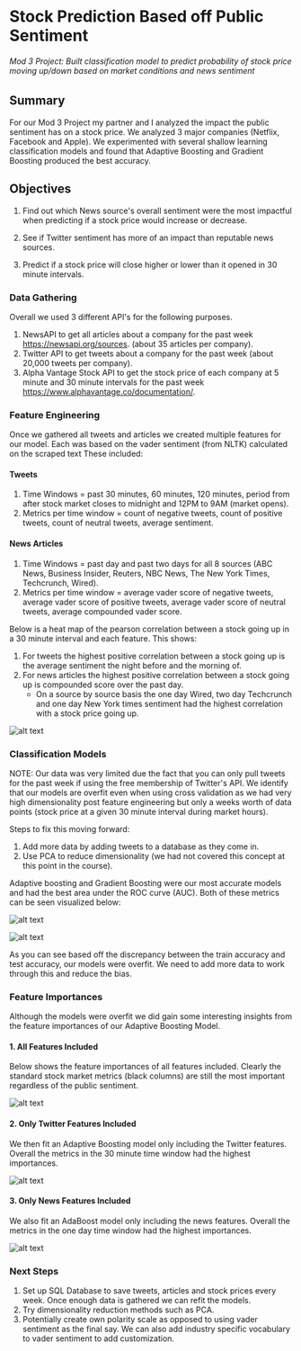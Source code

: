 # Stock Prediction Based off Public Sentiment

###### Mod 3 Project: Built classification model to predict probability of stock price moving up/down based on market conditions and news sentiment


## Summary
For our Mod 3 Project my partner and I analyzed the impact the public sentiment has on a stock price. We analyzed 3 major companies (Netflix, Facebook and Apple). We experimented with several shallow learning classification models and found that Adaptive Boosting and Gradient Boosting produced the best accuracy.


## Objectives
1. Find out which News source's overall sentiment were the most impactful when predicting if a stock price would increase or decrease.

2. See if Twitter sentiment has more of an impact than reputable news sources.

3. Predict if a stock price will close higher or lower than it opened in 30 minute intervals.


### Data Gathering
Overall we used 3 different API's for the following purposes.
  1. NewsAPI to get all articles about a company for the past week https://newsapi.org/sources. (about 35 articles per company).
  2. Twitter API to get tweets about a company for the past week (about 20,000 tweets per company).
  3. Alpha Vantage Stock API to get the stock price of each company at 5 minute and 30 minute intervals for the past week https://www.alphavantage.co/documentation/.


### Feature Engineering

Once we gathered all tweets and articles we created multiple features for our model. Each was based on the vader sentiment (from NLTK) calculated on the scraped text  These included:

#### Tweets

  1. Time Windows = past 30 minutes, 60 minutes, 120 minutes, period from after stock market closes to midnight and 12PM to 9AM (market opens).
  2. Metrics per time window = count of negative tweets, count of positive tweets, count of neutral tweets, average sentiment.

#### News Articles

  1. Time Windows = past day and past two days for all 8 sources (ABC News, Business Insider, Reuters, NBC News, The New York Times, Techcrunch, Wired).
  2. Metrics per time window = average vader score of negative tweets, average vader score of positive tweets, average vader score of neutral tweets, average compounded vader score.

Below is a heat map of the pearson correlation between a stock going up in a 30 minute interval and each feature. This shows:
  1. For tweets the highest positive correlation between a stock going up is the average sentiment the night before and the morning of.
  2. For news articles the highest positive correlation between a stock going up is compounded score over the past day.
      + On a source by source basis the one day Wired, two day Techcrunch and one day New York times sentiment had the highest correlation with a stock price going up.

![alt text](https://github.com/NaokoSuga/twitter_news_sentiment_analysis_stock_price_prediction/blob/master/Screenshots/heatmap.png?raw=True)

### Classification Models

NOTE: Our data was very limited due the fact that you can only pull tweets for the past week if using the free membership of Twitter's API. We identify that our models are overfit even when using cross validation as we had very high dimensionality post feature engineering but only a weeks worth of data points (stock price at a given 30 minute interval during market hours).

Steps to fix this moving forward:
1. Add more data by adding tweets to a database as they come in.
2. Use PCA to reduce dimensionality (we had not covered this concept at this point in the course).

Adaptive boosting and Gradient Boosting were our most accurate models and had the best area under the ROC curve (AUC). Both of these metrics can be seen visualized below:

![alt text](https://github.com/NaokoSuga/twitter_news_sentiment_analysis_stock_price_prediction/blob/master/Screenshots/models.png?raw=True)

![alt text](https://github.com/NaokoSuga/twitter_news_sentiment_analysis_stock_price_prediction/blob/master/Screenshots/auc.png?raw=True)

As you can see based off the discrepancy between the train accuracy and test accuracy, our models were overfit. We need to add more data to work through this and reduce the bias.

### Feature Importances

Although the models were overfit we did gain some interesting insights from the feature importances of our Adaptive Boosting Model.

#### 1. All Features Included

Below shows the feature importances of all features included. Clearly the standard stock market metrics (black columns) are still the most important regardless of the public sentiment.

![alt text](https://github.com/NaokoSuga/twitter_news_sentiment_analysis_stock_price_prediction/blob/master/Screenshots/allfeat.png?raw=True)

#### 2. Only Twitter Features Included

We then fit an Adaptive Boosting model only including the Twitter features. Overall the metrics in the 30 minute time window had the highest importances.

![alt text](https://github.com/NaokoSuga/twitter_news_sentiment_analysis_stock_price_prediction/blob/master/Screenshots/twitter.png?raw=True)


#### 3. Only News Features Included

We also fit an AdaBoost model only including the news features. Overall the metrics in the one day time window had the highest importances.

![alt text](https://github.com/NaokoSuga/twitter_news_sentiment_analysis_stock_price_prediction/blob/master/Screenshots/news.png?raw=True)

### Next Steps

1. Set up SQL Database to save tweets, articles and stock prices every week. Once enough data is gathered we can refit the models.
2. Try dimensionality reduction methods such as PCA.
3. Potentially create own polarity scale as opposed to using vader sentiment as the final say. We can also add industry specific vocabulary to vader sentiment to add customization.
